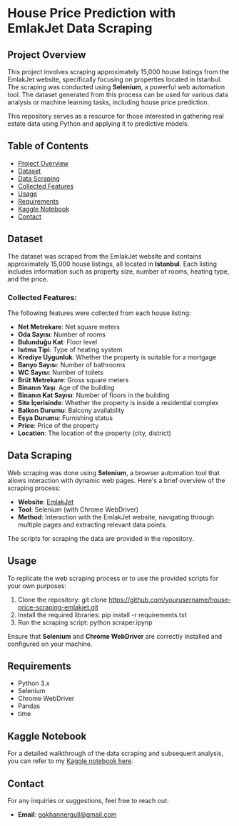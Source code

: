 # House Price Prediction with EmlakJet Data Scraping

## Project Overview
This project involves scraping approximately 15,000 house listings from the EmlakJet website, specifically focusing on properties located in Istanbul. The scraping was conducted using **Selenium**, a powerful web automation tool. The dataset generated from this process can be used for various data analysis or machine learning tasks, including house price prediction.

This repository serves as a resource for those interested in gathering real estate data using Python and applying it to predictive models.

## Table of Contents
- [Project Overview](#project-overview)
- [Dataset](#dataset)
- [Data Scraping](#data-scraping)
- [Collected Features](#collected-features)
- [Usage](#usage)
- [Requirements](#requirements)
- [Kaggle Notebook](#kaggle-notebook)
- [Contact](#contact)

## Dataset
The dataset was scraped from the EmlakJet website and contains approximately 15,000 house listings, all located in **Istanbul**. Each listing includes information such as property size, number of rooms, heating type, and the price.

### Collected Features:
The following features were collected from each house listing:
- **Net Metrekare**: Net square meters
- **Oda Sayısı**: Number of rooms
- **Bulunduğu Kat**: Floor level
- **Isıtma Tipi**: Type of heating system
- **Krediye Uygunluk**: Whether the property is suitable for a mortgage
- **Banyo Sayısı**: Number of bathrooms
- **WC Sayısı**: Number of toilets
- **Brüt Metrekare**: Gross square meters
- **Binanın Yaşı**: Age of the building
- **Binanın Kat Sayısı**: Number of floors in the building
- **Site İçerisinde**: Whether the property is inside a residential complex
- **Balkon Durumu**: Balcony availability
- **Eşya Durumu**: Furnishing status
- **Price**: Price of the property
- **Location**: The location of the property (city, district)

## Data Scraping
Web scraping was done using **Selenium**, a browser automation tool that allows interaction with dynamic web pages. Here's a brief overview of the scraping process:
- **Website**: [EmlakJet](https://www.emlakjet.com/)
- **Tool**: Selenium (with Chrome WebDriver)
- **Method**: Interaction with the EmlakJet website, navigating through multiple pages and extracting relevant data points.

The scripts for scraping the data are provided in the repository.

## Usage
To replicate the web scraping process or to use the provided scripts for your own purposes:
1. Clone the repository:
     git clone https://github.com/yourusername/house-price-scraping-emlakjet.git
2. Install the required libraries:
    pip install -r requirements.txt
3. Run the scraping script:
    python scraper.ipynp


Ensure that **Selenium** and **Chrome WebDriver** are correctly installed and configured on your machine.

## Requirements
- Python 3.x
- Selenium
- Chrome WebDriver
- Pandas
- time

## Kaggle Notebook
For a detailed walkthrough of the data scraping and subsequent analysis, you can refer to my [Kaggle notebook here](https://www.kaggle.com/code/gokhanergul/house-price-prediction-with-emlakjet-data-scrape).

## Contact
For any inquiries or suggestions, feel free to reach out:
- **Email**: gokhannergull@gmail.com
